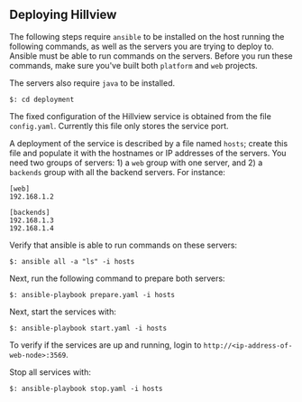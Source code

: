 ## Deploying Hillview

The following steps require `ansible` to be installed on the host running the following
commands, as well as the servers you are trying to deploy to. Ansible must be able
to run commands on the servers. Before you run these commands, make sure you've built
both `platform` and `web` projects.

The servers also require `java` to be installed.

```
$: cd deployment
```

The fixed configuration of the Hillview service is obtained from the
file `config.yaml`.  Currently this file only stores the service port.

A deployment of the service is described by a file named `hosts`;
create this file and populate it with the hostnames or IP addresses of
the servers. You need two groups of servers: 1) a `web` group with one
server, and 2) a `backends` group with all the backend servers. For
instance:


```
[web]
192.168.1.2

[backends]
192.168.1.3
192.168.1.4
```

Verify that ansible is able to run commands on these servers:

```
$: ansible all -a "ls" -i hosts
```

Next, run the following command to prepare both servers:

```
$: ansible-playbook prepare.yaml -i hosts
```

Next, start the services with:

```
$: ansible-playbook start.yaml -i hosts
```

To verify if the services are up and running, login to `http://<ip-address-of-web-node>:3569`.

Stop all services with:

```
$: ansible-playbook stop.yaml -i hosts
```
